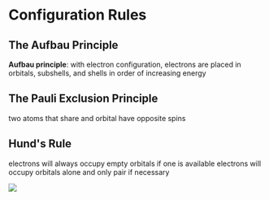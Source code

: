 # Configuration Rules
## The Aufbau Principle
**Aufbau principle**: with electron configuration, electrons are placed in orbitals, subshells, and shells in order of increasing energy

## The Pauli Exclusion Principle
two atoms that share and orbital have opposite spins 

## Hund's Rule
electrons will always occupy empty orbitals if one is available
electrons will occupy orbitals alone and only pair if necessary

![](..\.pastes\2021-07-24-17-02-38.png)

